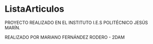 # ListaArticulos
PROYECTO REALIZADO EN EL INSTITUTO I.E.S POLITÉCNICO JESÚS MARÍN.

REALIZADO POR MARIANO FERNÁNDEZ RODERO - 2DAM
